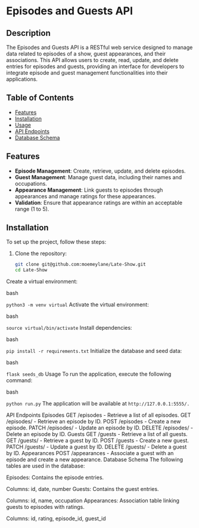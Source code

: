 
# Episodes and Guests API

## Description
The Episodes and Guests API is a RESTful web service designed to manage data related to episodes of a show, guest appearances, and their associations. This API allows users to create, read, update, and delete entries for episodes and guests, providing an interface for developers to integrate episode and guest management functionalities into their applications.

## Table of Contents
- [Features](#features)
- [Installation](#installation)
- [Usage](#usage)
- [API Endpoints](#api-endpoints)
- [Database Schema](#database-schema)

## Features
- **Episode Management**: Create, retrieve, update, and delete episodes.
- **Guest Management**: Manage guest data, including their names and occupations.
- **Appearance Management**: Link guests to episodes through appearances and manage ratings for these appearances.
- **Validation**: Ensure that appearance ratings are within an acceptable range (1 to 5).

## Installation
To set up the project, follow these steps:

1. Clone the repository:
   ```bash
   git clone git@github.com:moemeylane/Late-Show.git
   cd Late-Show
Create a virtual environment:

bash

`python3 -m venv virtual`
Activate the virtual environment:

bash

`source virtual/bin/activate`
Install dependencies:

bash

`pip install -r requirements.txt`
Initialize the database and seed data:

bash

`flask seeds_db`
Usage
To run the application, execute the following command:

bash

`python run.py`
The application will be available at `http://127.0.0.1:5555/.`

API Endpoints
Episodes
GET /episodes - Retrieve a list of all episodes.
GET /episodes/<id> - Retrieve an episode by ID.
POST /episodes - Create a new episode.
PATCH /episodes/<id> - Update an episode by ID.
DELETE /episodes/<id> - Delete an episode by ID.
Guests
GET /guests - Retrieve a list of all guests.
GET /guests/<id> - Retrieve a guest by ID.
POST /guests - Create a new guest.
PATCH /guests/<id> - Update a guest by ID.
DELETE /guests/<id> - Delete a guest by ID.
Appearances
POST /appearances - Associate a guest with an episode and create a new appearance.
Database Schema
The following tables are used in the database:

Episodes: Contains the episode entries.

Columns: id, date, number
Guests: Contains the guest entries.

Columns: id, name, occupation
Appearances: Association table linking guests to episodes with ratings.

Columns: id, rating, episode_id, guest_id